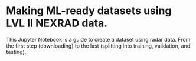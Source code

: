 # Making ML-ready datasets using LVL II NEXRAD data.

This Jupyter Notebook is a guide to create a dataset using radar data. From the first step (downloading) to the last (splitting into training, validation, and testing).
